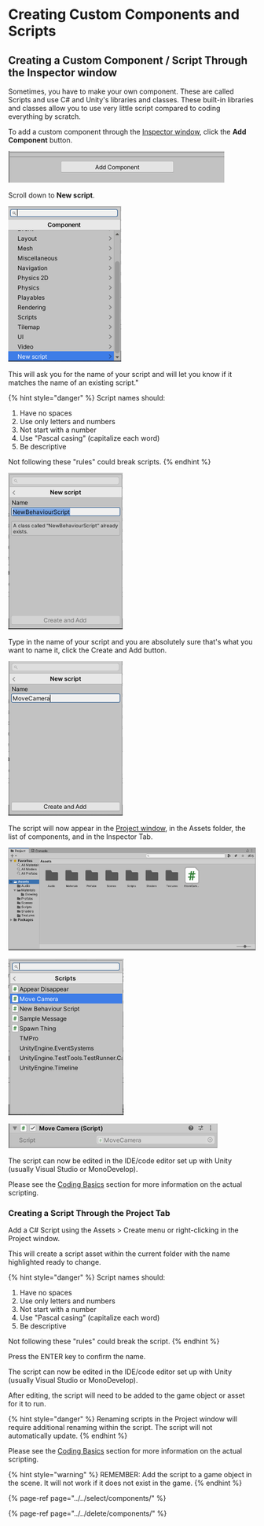# Creating Custom Components and Scripts

## Creating a Custom Component / Script Through the Inspector window

Sometimes, you have to make your own component. These are called Scripts and use C\# and Unity's libraries and classes. These built-in libraries and classes allow you to use very little script compared to coding everything by scratch.

To add a custom component through the [Inspector window](../../the-unity-interface/the-tabs/inspector-tab.md), click the **Add Component** button.

![](../../.gitbook/assets/image%20%2816%29.png)

Scroll down to **New script**.

![](../../.gitbook/assets/image.png)

This will ask you for the name of your script and will let you know if it matches the name of an existing script."

{% hint style="danger" %}
Script names should:  
1. Have no spaces  
2. Use only letters and numbers  
3. Not start with a number  
4. Use "Pascal casing" \(capitalize each word\)  
5. Be descriptive

Not following these "rules" could break scripts.
{% endhint %}

![](../../.gitbook/assets/image%20%2852%29.png)

Type in the name of your script and you are absolutely sure that's what you want to name it, click the Create and Add button. 

![](../../.gitbook/assets/image%20%2831%29.png)

The script will now appear in the [Project window](../../the-unity-interface/the-tabs/project-tab.md), in the Assets folder, the list of components, and in the Inspector Tab.

![](../../.gitbook/assets/image%20%2847%29.png)

![](../../.gitbook/assets/image%20%28135%29.png)

![](../../.gitbook/assets/image%20%2893%29.png)

The script can now be edited in the IDE/code editor set up with Unity \(usually Visual Studio or MonoDevelop\).

Please see the [Coding Basics](../../coding-basics/intro-to-scripts.md) section for more information on the actual scripting.

### Creating a Script Through the Project Tab

Add a C\# Script using the Assets &gt; Create menu or right-clicking in the Project window.

This will create a script asset within the current folder with the name highlighted ready to change. 

{% hint style="danger" %}
Script names should:  
1. Have no spaces  
2. Use only letters and numbers  
3. Not start with a number  
4. Use "Pascal casing" \(capitalize each word\)  
5. Be descriptive

Not following these "rules" could break the script.
{% endhint %}

Press the ENTER key to confirm the name.

The script can now be edited in the IDE/code editor set up with Unity \(usually Visual Studio or MonoDevelop\).

After editing, the script will need to be added to the game object or asset for it to run.

{% hint style="danger" %}
Renaming scripts in the Project window will require additional renaming within the script. The script will not automatically update.
{% endhint %}

Please see the [Coding Basics](../../coding-basics/intro-to-scripts.md) section for more information on the actual scripting.

{% hint style="warning" %}
REMEMBER: Add the script to a game object in the scene. It will not work if it does not exist in the game.
{% endhint %}

{% page-ref page="../../select/components/" %}

{% page-ref page="../../delete/components/" %}



